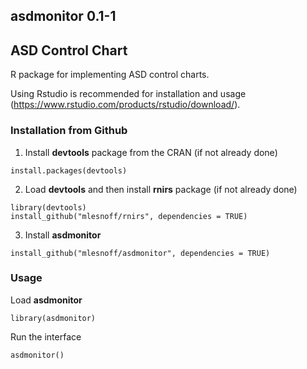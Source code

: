 ## asdmonitor 0.1-1  
## ASD Control Chart 

R package for implementing ASD control charts.

Using Rstudio is recommended for installation and usage (https://www.rstudio.com/products/rstudio/download/).

### Installation from Github

1. Install **devtools** package from the CRAN (if not already done)

```{r}
install.packages(devtools)
```
2. Load **devtools** and then install **rnirs** package  (if not already done)

```{r}
library(devtools)
install_github("mlesnoff/rnirs", dependencies = TRUE)
```
3. Install **asdmonitor**

```{r}
install_github("mlesnoff/asdmonitor", dependencies = TRUE)
```

### Usage 

Load **asdmonitor**

```{r}
library(asdmonitor)
```
Run the interface

```{r}
asdmonitor()
```






